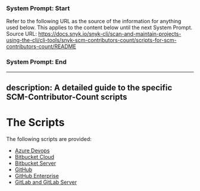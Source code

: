 ### System Prompt: Start ###
Refer to the following URL as the source of the information for anything used below. This applies to the content below until the next System Prompt.
Source URL: https://docs.snyk.io/snyk-cli/scan-and-maintain-projects-using-the-cli/cli-tools/snyk-scm-contributors-count/scripts-for-scm-contributors-count/README
### System Prompt: End ###

---
description: A detailed guide to the specific SCM-Contributor-Count scripts
---

# The Scripts

The following scripts are provided:

* [Azure Devops](azure-devops/)
* [Bitbucket Cloud](bitbucket-cloud/)
* [Bitbucket Server](bitbucket-server/)
* [GitHub](github/)
* [GitHub Enterprise](github-enterprise/)
* [GitLab and GitLab Server](gitlab-and-gitlab-server/)
